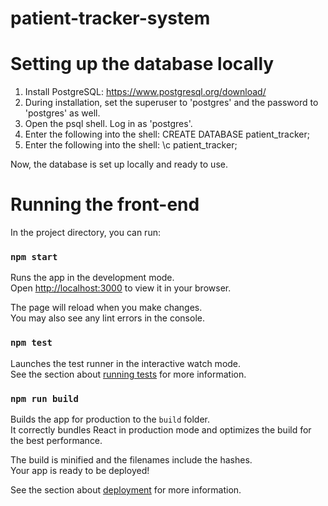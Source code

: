 # patient-tracker-system

# Setting up the database locally

1. Install PostgreSQL: https://www.postgresql.org/download/
2. During installation, set the superuser to 'postgres' and the password to 'postgres' as well.
3. Open the psql shell. Log in as 'postgres'. 
4. Enter the following into the shell:  CREATE DATABASE patient_tracker;
5. Enter the following into the shell:  \c patient_tracker;

Now, the database is set up locally and ready to use.

# Running the front-end

In the project directory, you can run:

### `npm start`

Runs the app in the development mode.\
Open [http://localhost:3000](http://localhost:3000) to view it in your browser.

The page will reload when you make changes.\
You may also see any lint errors in the console.

### `npm test`

Launches the test runner in the interactive watch mode.\
See the section about [running tests](https://facebook.github.io/create-react-app/docs/running-tests) for more information.

### `npm run build`

Builds the app for production to the `build` folder.\
It correctly bundles React in production mode and optimizes the build for the best performance.

The build is minified and the filenames include the hashes.\
Your app is ready to be deployed!

See the section about [deployment](https://facebook.github.io/create-react-app/docs/deployment) for more information.